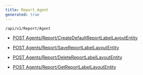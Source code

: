 ```yaml
---
title: Report_Agent
generated: true
---
```


```http
/api/v1/Report/Agent
```




* [POST Agents/Report/CreateDefaultReportLabelLayoutEntity](v1ReportAgent_CreateDefaultReportLabelLayoutEntity.md)

* [POST Agents/Report/SaveReportLabelLayoutEntity](v1ReportAgent_SaveReportLabelLayoutEntity.md)

* [POST Agents/Report/DeleteReportLabelLayoutEntity](v1ReportAgent_DeleteReportLabelLayoutEntity.md)

* [POST Agents/Report/GetReportLabelLayoutEntity](v1ReportAgent_GetReportLabelLayoutEntity.md)
